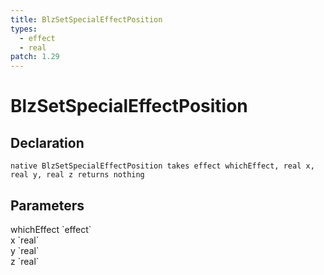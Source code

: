 ```yaml
---
title: BlzSetSpecialEffectPosition
types:
  - effect
  - real
patch: 1.29
---
```


# BlzSetSpecialEffectPosition

## Declaration

```
native BlzSetSpecialEffectPosition takes effect whichEffect, real x, real y, real z returns nothing
```

## Parameters
<dl>
  <dt>whichEffect `effect`</dt>
  <dd></dd>

  <dt>x `real`</dt>
  <dd></dd>

  <dt>y `real`</dt>
  <dd></dd>

  <dt>z `real`</dt>
  <dd></dd>
</dl>